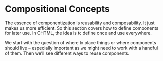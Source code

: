 # Compositional Concepts
The essence of componentization is reusability and composability. It just makes us more efficient. So this section covers how to define components for later use. In CHTML, the idea is to define once and use everywhere.

We start with the question of where to place things or where components should live – especially important as we might need to work with a handful of them. Then we’ll see different ways to reuse components.
